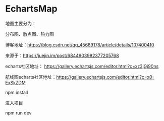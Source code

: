 # EchartsMap

地图主要分为：

分布图、散点图、热力图

博客地址：https://blog.csdn.net/qq_45669178/article/details/107400410


来源于：https://juejin.im/post/6844903982377205768


echarts社区地址： https://gallery.echartsjs.com/editor.html?c=xz3jGj90ns


航线图echarts社区地址：https://gallery.echartsjs.com/editor.html?c=x0-ExSkZDM

npm install   

进入项目

npm run dev


